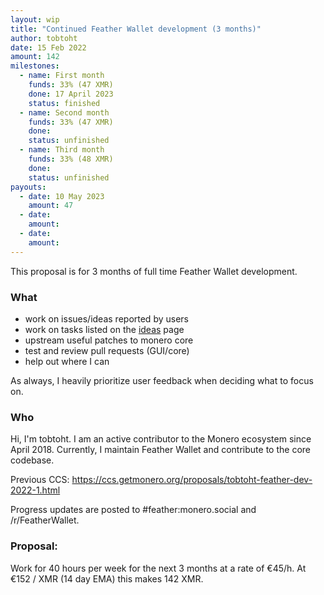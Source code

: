 ```yaml
---
layout: wip
title: "Continued Feather Wallet development (3 months)"
author: tobtoht
date: 15 Feb 2022
amount: 142
milestones:
  - name: First month 
    funds: 33% (47 XMR)
    done: 17 April 2023
    status: finished
  - name: Second month
    funds: 33% (47 XMR)
    done: 
    status: unfinished
  - name: Third month
    funds: 33% (48 XMR)
    done: 
    status: unfinished
payouts:
  - date: 10 May 2023
    amount: 47
  - date:
    amount:
  - date:
    amount:
---
```


This proposal is for 3 months of full time Feather Wallet development.

### What

- work on issues/ideas reported by users
- work on tasks listed on the [ideas](https://featherwallet.org/ideas/) page
- upstream useful patches to monero core
- test and review pull requests (GUI/core)
- help out where I can

As always, I heavily prioritize user feedback when deciding what to focus on.

### Who

Hi, I'm tobtoht. I am an active contributor to the Monero ecosystem since April 2018. Currently, I maintain Feather Wallet and contribute to the core codebase.

Previous CCS: https://ccs.getmonero.org/proposals/tobtoht-feather-dev-2022-1.html

Progress updates are posted to #feather:monero.social and /r/FeatherWallet.

### Proposal:

Work for 40 hours per week for the next 3 months at a rate of €45/h. At €152 / XMR (14 day EMA) this makes 142 XMR.
